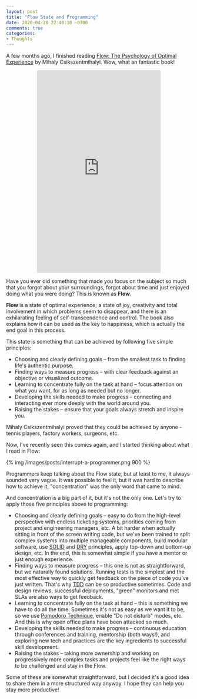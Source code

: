 ```yaml
---
layout: post
title: "Flow State and Programming"
date: 2020-04-28 22:40:18 -0700
comments: true
categories: 
- Thoughts
---
```


A few months ago, I finished reading [Flow: The Psychology of Optimal Experience](https://www.amazon.com/Flow-Psychology-Experience-Perennial-Classics-ebook/dp/B000W94FE6/) by Mihaly Csikszentmihalyi. Wow, what an fantastic book! 

<div style="text-align: center">
<iframe type="text/html" width="336" height="550" frameborder="0" allowfullscreen style="max-width:100%" src="https://read.amazon.ca/kp/card?asin=B000W94FE6&preview=newtab&linkCode=kpe&ref_=cm_sw_r_kb_dp_wnMPEb8GWX9H9&hideBuy=true&hideShare=true" ></iframe></div>

Have you ever did something that made you focus on the subject so much that you forgot about your surroundings, forgot about time and just enjoyed doing what you were doing? This is known as **Flow**.

<!-- more -->

**Flow** is a state of optimal experience; a state of joy, creativity and total involvement in which problems seem to disappear, and there is an exhilarating feeling of self-transcendence and control. The book also explains how it can be used as the key to happiness, which is actually the end goal in this process.

This state is something that can be achieved by following five simple principles:

- Choosing and clearly defining goals – from the smallest task to finding life's authentic purpose.
- Finding ways to measure progress – with clear feedback against an objective or visualized outcome.
- Learning to concentrate fully on the task at hand – focus attention on what you want, for as long as needed but no longer.
- Developing the skills needed to make progress – connecting and interacting ever more deeply with the world around you.
- Raising the stakes – ensure that your goals always stretch and inspire you.

Mihaly Csikszentmihalyi proved that they could be achieved by anyone - tennis players, factory workers, surgeons, etc.

Now, I've recently seen this comics again, and I started thinking about what I read in Flow:

{% img /images/posts/interrupt-a-programmer.png 900 %}

Programmers keep talking about the Flow state, but at least to me, it always sounded very vague. It was possible to feel it, but it was hard to describe how to achieve it, "concentration" was the only word that came to mind.

And concentration is a big part of it, but it's not the only one. Let's try to apply those five principles above to programming:

- Choosing and clearly defining goals – easy to do from the high-level perspective with endless ticketing systems, priorities coming from project and engineering managers, etc. A bit harder when actually sitting in front of the screen writing code, but we've been trained to split complex systems into multiple manageable components, build modular software, use [SOLID](https://en.wikipedia.org/wiki/SOLID) and [DRY](https://en.wikipedia.org/wiki/Don%27t_repeat_yourself) principles, apply top-down and bottom-up design, etc. In the end, this is somewhat simple if you have a mentor or just enough experience.
- Finding ways to measure progress – this one is not as straightforward, but we naturally found solutions. Running tests is the simplest and the most effective way to quickly get feedback on the piece of code you've just written. That's why [TDD](https://en.wikipedia.org/wiki/Test-driven_development) can be so productive sometimes. Code and design reviews, successful deployments, "green" monitors and met SLAs are also ways to get feedback.
- Learning to concentrate fully on the task at hand – this is something we have to do all the time. Sometimes it's not as easy as we want it to be, so we use [Pomodoro Technique](https://en.wikipedia.org/wiki/Pomodoro_Technique), enable "Do not disturb" modes, etc. And this is why open office plans have been attacked so much.
- Developing the skills needed to make progress – continuous education through conferences and training, mentorship (both ways!), and exploring new tech and practices are the key ingredients to successful skill development.
- Raising the stakes – taking more ownership and working on progressively more complex tasks and projects feel like the right ways to be challenged and stay in the Flow.

Some of these are somewhat straightforward, but I decided it's a good idea to share them in a more structured way anyway. I hope they can help you stay more productive!
